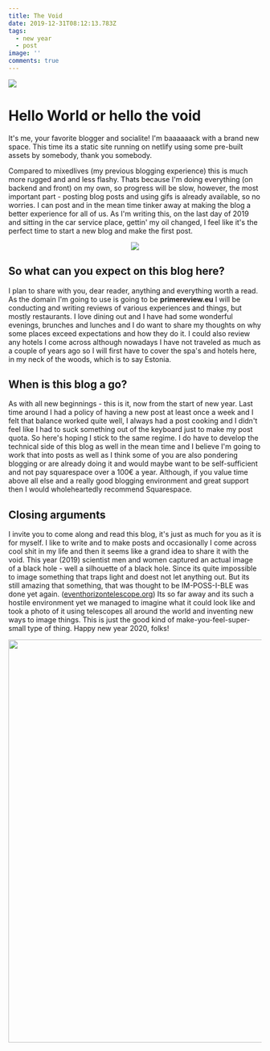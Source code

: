 ```yaml
---
title: The Void
date: 2019-12-31T08:12:13.783Z
tags:
  - new year
  - post
image: ''
comments: true
---
```

<img src="https://res.cloudinary.com/prime-images/image/upload/v1577780225/blackhole_d7j0ta.jpg" >

# Hello World or hello the void

It's me, your favorite blogger and socialite! I'm baaaaaack with a brand new space. This time its a static site running on netlify using some pre-built assets by somebody, thank you somebody. 

Compared to mixedlives (my previous blogging experience) this is much more rugged and and less flashy. Thats because I'm doing everything (on backend and front) on my own, so progress will be slow, however, the most important part - posting blog posts and using gifs is already available, so no worries. I can post and in the mean time tinker away at making the blog a better experience for all of us.  As I'm writing this, on the last day of 2019 and sitting in the car service place, gettin' my oil changed, I feel like it's the perfect time to start a new blog and make the first post.

<center>

<img src="https://res.cloudinary.com/prime-images/image/upload/v1577780118/imback_rrcff5.gif" >

</center>

## So what can you expect on this blog here?

I plan to share with you, dear reader, anything and everything worth a read. As the domain I'm going to use is going to be **primereview.eu** I will be conducting and writing reviews of various experiences and things, but mostly restaurants. I love dining out and I have had some wonderful evenings, brunches and lunches and I do want to share my thoughts on why some places exceed expectations and how they do it. I could also review any hotels I come across although nowadays I have not traveled as much as a couple of years ago so I will first have to cover the spa's and hotels here, in my neck of the woods, which is to say Estonia.

## When is this blog a go?

As with all new beginnings - this is it, now from the start of new year. Last time around I had a policy of having a new post at least once a week and I felt that balance worked quite well, I always had a post cooking and I didn't feel like I had to suck something out of the keyboard just to make my post quota. So here's hoping I stick to the same regime. I do have to develop the technical side of this blog as well in the mean time and I believe I'm going to work that into posts as well as I think some of you are also pondering blogging or are already doing it and would maybe want to be self-sufficient and not pay squarespace over a 100€ a year. Although, if you value time above all else and a really good blogging environment and great support then I would wholeheartedly recommend  Squarespace.

## Closing arguments

I invite you to come along and read this blog, it's just as much for you as it is for myself. I like to write and to make posts and occasionally I come across cool shit in my life and then it seems like a grand idea to share it with the void. This year (2019) scientist men and women captured an actual image of a black hole - well a silhouette of a black hole. Since its quite impossible to image something that traps light and doest not let anything out. But its still amazing that something, that was thought to be IM-POSS-I-BLE was done yet again.  ([eventhorizontelescope.org](https://eventhorizontelescope.org/press-release-april-10-2019-astronomers-capture-first-image-black-hole)) Its so far away and its such a hostile environment yet we managed to imagine what it could look like and took a photo of it using telescopes all around the world and inventing new ways to image things. This is just the good kind of make-you-feel-super-small type of thing. Happy new year 2020, folks!

<img src="https://res.cloudinary.com/prime-images/image/upload/v1577708121/samples/animals/reindeer.jpg" width=800>
